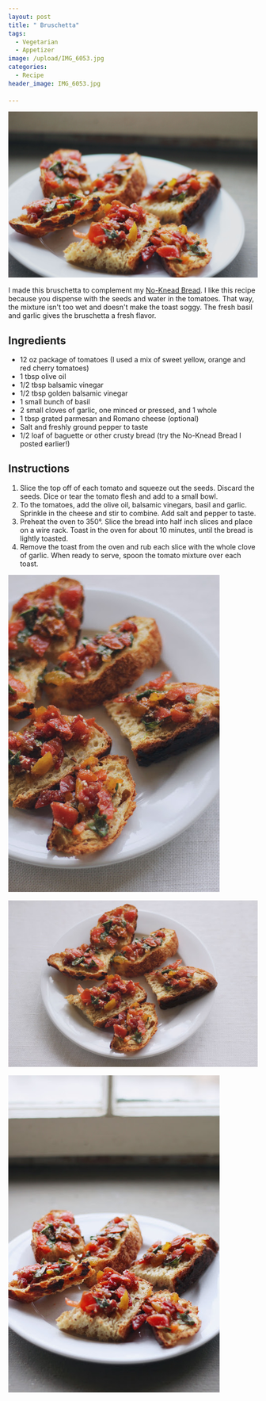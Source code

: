 ```yaml
---
layout: post
title: " Bruschetta"
tags:
  - Vegetarian
  - Appetizer
image: /upload/IMG_6053.jpg
categories:
  - Recipe
header_image: IMG_6053.jpg

---
```


![Image of  Bruschetta.](/upload/IMG_6053.jpg)

I made this bruschetta to complement my [No-Knead Bread](http://www.hannahkilcoyne.com/2017/12/no-knead-bread.html). I like this recipe because you dispense with the seeds and water in the tomatoes. That way, the mixture isn't too wet and doesn't make the toast soggy. The fresh basil and garlic gives the bruschetta a fresh flavor.

## Ingredients

- 12 oz package of tomatoes (I used a mix of sweet yellow, orange and red cherry tomatoes)
- 1 tbsp olive oil
- 1/2 tbsp balsamic vinegar
- 1/2 tbsp golden balsamic vinegar
- 1 small bunch of basil
- 2 small cloves of garlic, one minced or pressed, and 1 whole                                                           
- 1 tbsp grated parmesan and Romano cheese (optional)
- Salt and freshly ground pepper to taste
- 1/2 loaf of baguette or other crusty bread (try the No-Knead Bread I posted earlier!)

## Instructions

1. Slice the top off of each tomato and squeeze out the seeds. Discard the seeds. Dice or tear the tomato flesh and add to a small bowl.
1. To the tomatoes, add the olive oil, balsamic vinegars, basil and garlic. Sprinkle in the cheese and stir to combine. Add salt and pepper to taste.
1. Preheat the oven to 350°. Slice the bread into half inch slices and place on a wire rack. Toast in the oven for about 10 minutes, until the bread is lightly toasted. 
1. Remove the toast from the oven and rub each slice with the whole clove of garlic. When ready to serve, spoon the tomato mixture over each toast. 





![Image of  Bruschetta.](/upload/IMG_6047.jpg)

![Image of  Bruschetta.](/upload/IMG_6044.jpg)

![Image of  Bruschetta.](/upload/IMG_6052.jpg)